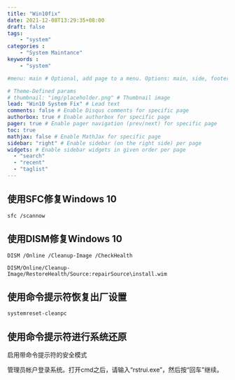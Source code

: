 ```yaml
---
title: "Win10fix"
date: 2021-12-08T13:29:35+08:00
draft: false
tags: 
    - "system"
categories :                             
    - "System Maintance"
keywords :                                 
    - "system"

#menu: main # Optional, add page to a menu. Options: main, side, footer

# Theme-Defined params
# thumbnail: "img/placeholder.png" # Thumbnail image
lead: "Win10 System Fix" # Lead text
comments: false # Enable Disqus comments for specific page
authorbox: true # Enable authorbox for specific page
pager: true # Enable pager navigation (prev/next) for specific page
toc: true 
mathjax: false # Enable MathJax for specific page
sidebar: "right" # Enable sidebar (on the right side) per page
widgets: # Enable sidebar widgets in given order per page
  - "search"
  - "recent"
  - "taglist"
---
```


## 使用SFC修复Windows 10

```shell
sfc /scannow
```

## 使用DISM修复Windows 10

```shell
DISM /Online /Cleanup-Image /CheckHealth

DISM/Online/Cleanup-Image/RestoreHealth/Source:repairSource\install.wim
```

## 使用命令提示符恢复出厂设置

```shell
systemreset-cleanpc
```

## 使用命令提示符进行系统还原

启用带命令提示符的安全模式

管理员帐户登录系统。打开cmd之后，请输入“rstrui.exe”，然后按“回车”继续。